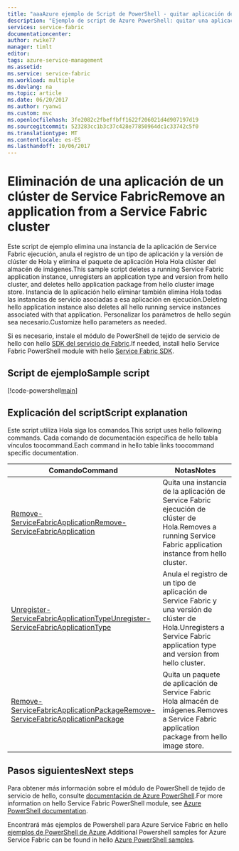 ```yaml
---
title: "aaaAzure ejemplo de Script de PowerShell - quitar aplicación desde un clúster | Documentos de Microsoft"
description: "Ejemplo de script de Azure PowerShell: quitar una aplicación de un clúster de Service Fabric."
services: service-fabric
documentationcenter: 
author: rwike77
manager: timlt
editor: 
tags: azure-service-management
ms.assetid: 
ms.service: service-fabric
ms.workload: multiple
ms.devlang: na
ms.topic: article
ms.date: 06/20/2017
ms.author: ryanwi
ms.custom: mvc
ms.openlocfilehash: 3fe2082c2fbeffbff1622f206021d4d907197d19
ms.sourcegitcommit: 523283cc1b3c37c428e77850964dc1c33742c5f0
ms.translationtype: MT
ms.contentlocale: es-ES
ms.lasthandoff: 10/06/2017
---
```

# <a name="remove-an-application-from-a-service-fabric-cluster"></a><span data-ttu-id="1bed1-103">Eliminación de una aplicación de un clúster de Service Fabric</span><span class="sxs-lookup"><span data-stu-id="1bed1-103">Remove an application from a Service Fabric cluster</span></span>

<span data-ttu-id="1bed1-104">Este script de ejemplo elimina una instancia de la aplicación de Service Fabric ejecución, anula el registro de un tipo de aplicación y la versión de clúster de Hola y elimina el paquete de aplicación Hola Hola clúster del almacén de imágenes.</span><span class="sxs-lookup"><span data-stu-id="1bed1-104">This sample script deletes a running Service Fabric application instance, unregisters an application type and version from hello cluster, and deletes hello application package from hello cluster image store.</span></span>  <span data-ttu-id="1bed1-105">Instancia de la aplicación hello eliminar también elimina Hola todas las instancias de servicio asociadas a esa aplicación en ejecución.</span><span class="sxs-lookup"><span data-stu-id="1bed1-105">Deleting hello application instance also deletes all hello running service instances associated with that application.</span></span> <span data-ttu-id="1bed1-106">Personalizar los parámetros de hello según sea necesario.</span><span class="sxs-lookup"><span data-stu-id="1bed1-106">Customize hello parameters as needed.</span></span> 

<span data-ttu-id="1bed1-107">Si es necesario, instale el módulo de PowerShell de tejido de servicio de hello con hello [SDK del servicio de Fabric](../service-fabric-get-started.md).</span><span class="sxs-lookup"><span data-stu-id="1bed1-107">If needed, install hello Service Fabric PowerShell module with hello [Service Fabric SDK](../service-fabric-get-started.md).</span></span> 

## <a name="sample-script"></a><span data-ttu-id="1bed1-108">Script de ejemplo</span><span class="sxs-lookup"><span data-stu-id="1bed1-108">Sample script</span></span>

[!code-powershell[main](../../../powershell_scripts/service-fabric/remove-application/remove-application.ps1 "Remove an application from a cluster")]

## <a name="script-explanation"></a><span data-ttu-id="1bed1-109">Explicación del script</span><span class="sxs-lookup"><span data-stu-id="1bed1-109">Script explanation</span></span>

<span data-ttu-id="1bed1-110">Este script utiliza Hola siga los comandos.</span><span class="sxs-lookup"><span data-stu-id="1bed1-110">This script uses hello following commands.</span></span> <span data-ttu-id="1bed1-111">Cada comando de documentación específica de hello tabla vínculos toocommand.</span><span class="sxs-lookup"><span data-stu-id="1bed1-111">Each command in hello table links toocommand specific documentation.</span></span>

| <span data-ttu-id="1bed1-112">Comando</span><span class="sxs-lookup"><span data-stu-id="1bed1-112">Command</span></span> | <span data-ttu-id="1bed1-113">Notas</span><span class="sxs-lookup"><span data-stu-id="1bed1-113">Notes</span></span> |
|---|---|
| [<span data-ttu-id="1bed1-114">Remove-ServiceFabricApplication</span><span class="sxs-lookup"><span data-stu-id="1bed1-114">Remove-ServiceFabricApplication</span></span>](/powershell/module/servicefabric/remove-servicefabricapplication?view=azureservicefabricps) | <span data-ttu-id="1bed1-115">Quita una instancia de la aplicación de Service Fabric ejecución de clúster de Hola.</span><span class="sxs-lookup"><span data-stu-id="1bed1-115">Removes a running Service Fabric application instance from hello cluster.</span></span>  |
| [<span data-ttu-id="1bed1-116">Unregister-ServiceFabricApplicationType</span><span class="sxs-lookup"><span data-stu-id="1bed1-116">Unregister-ServiceFabricApplicationType</span></span>](/powershell/module/servicefabric/unregister-servicefabricapplicationtype?view=azureservicefabricps) | <span data-ttu-id="1bed1-117">Anula el registro de un tipo de aplicación de Service Fabric y una versión de clúster de Hola.</span><span class="sxs-lookup"><span data-stu-id="1bed1-117">Unregisters a Service Fabric application type and version from hello cluster.</span></span> |
| [<span data-ttu-id="1bed1-118">Remove-ServiceFabricApplicationPackage</span><span class="sxs-lookup"><span data-stu-id="1bed1-118">Remove-ServiceFabricApplicationPackage</span></span>](/powershell/module/servicefabric/remove-servicefabricapplicationpackage?view=azureservicefabricps) | <span data-ttu-id="1bed1-119">Quita un paquete de aplicación de Service Fabric Hola almacén de imágenes.</span><span class="sxs-lookup"><span data-stu-id="1bed1-119">Removes a Service Fabric application package from hello image store.</span></span>|

## <a name="next-steps"></a><span data-ttu-id="1bed1-120">Pasos siguientes</span><span class="sxs-lookup"><span data-stu-id="1bed1-120">Next steps</span></span>

<span data-ttu-id="1bed1-121">Para obtener más información sobre el módulo de PowerShell de tejido de servicio de hello, consulte [documentación de Azure PowerShell](/powershell/azure/service-fabric/?view=azureservicefabricps).</span><span class="sxs-lookup"><span data-stu-id="1bed1-121">For more information on hello Service Fabric PowerShell module, see [Azure PowerShell documentation](/powershell/azure/service-fabric/?view=azureservicefabricps).</span></span>

<span data-ttu-id="1bed1-122">Encontrará más ejemplos de Powershell para Azure Service Fabric en hello [ejemplos de PowerShell de Azure](../service-fabric-powershell-samples.md).</span><span class="sxs-lookup"><span data-stu-id="1bed1-122">Additional Powershell samples for Azure Service Fabric can be found in hello [Azure PowerShell samples](../service-fabric-powershell-samples.md).</span></span>
